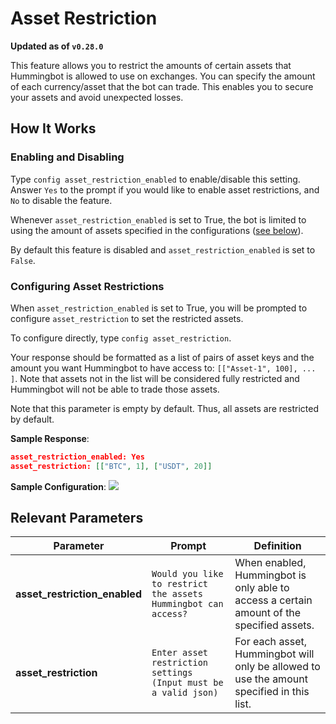 # Asset Restriction

**Updated as of `v0.28.0`**

This feature allows you to restrict the amounts of certain assets that Hummingbot is allowed to use on exchanges. You can specify the amount of each currency/asset that the bot can trade. This enables you to secure your assets and avoid unexpected losses.

## How It Works
### Enabling and Disabling

Type `config asset_restriction_enabled` to enable/disable this setting. Answer `Yes` to the prompt if you would like to enable asset restrictions, and `No` to disable the feature. 

Whenever `asset_restriction_enabled` is set to True, the bot is limited to using the amount of assets specified in the configurations ([see below](./#configuring-asset-restrictions)).

By default this feature is disabled and `asset_restriction_enabled` is set to `False`.

### Configuring Asset Restrictions

When `asset_restriction_enabled` is set to True, you will be prompted to configure `asset_restriction` to set the restricted assets. 

To configure directly, type `config asset_restriction`.

Your response should be formatted as a list of pairs of asset keys and the amount you want Hummingbot to have access to: `[["Asset-1", 100], ... ]`. Note that assets not in the list will be considered fully restricted and Hummingbot will not be able to trade those assets.

Note that this parameter is empty by default. Thus, all assets are restricted by default.

**Sample Response**:
```json
asset_restriction_enabled: Yes
asset_restriction: [["BTC", 1], ["USDT", 20]]
```

**Sample Configuration**:
![](/assets/img/asset-restriction-config.png)

## Relevant Parameters

| Parameter | Prompt | Definition |
|-----------|--------|------------|
| **asset_restriction_enabled** | `Would you like to restrict the assets Hummingbot can access?` | When enabled, Hummingbot is only able to access a certain amount of the specified assets. |
| **asset_restriction** | `Enter asset restriction settings (Input must be a valid json)` | For each asset, Hummingbot will only be allowed to use the amount specified in this list. |